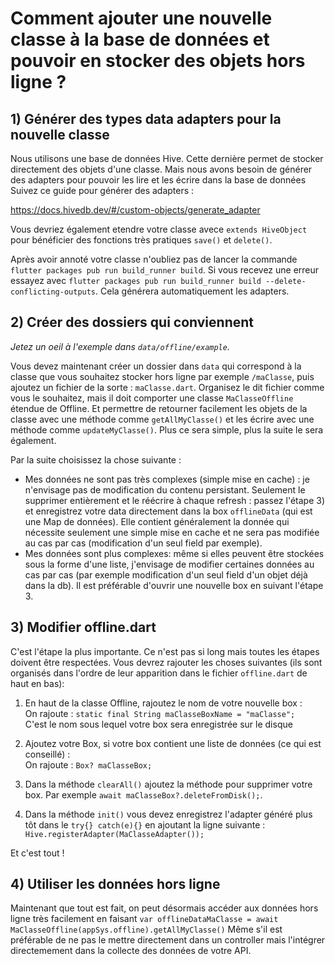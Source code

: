 # Comment ajouter une nouvelle classe à la base de données et pouvoir en stocker des objets hors ligne ?

## 1) Générer des types data adapters pour la nouvelle classe
Nous utilisons une base de données Hive. Cette dernière permet de stocker directement des objets d'une classe. Mais nous avons besoin de générer des adapters pour pouvoir les lire et les écrire dans la base de données
Suivez ce guide pour générer des adapters : 

https://docs.hivedb.dev/#/custom-objects/generate_adapter

Vous devriez également etendre votre classe avece `extends HiveObject` pour bénéficier des fonctions très pratiques `save()` et `delete()`.

Après avoir annoté votre classe n'oubliez pas de lancer la commande `flutter packages pub run build_runner build`. Si vous recevez une erreur
essayez avec `flutter packages pub run build_runner build --delete-conflicting-outputs`. 
Cela générera automatiquement les adapters.

## 2) Créer des dossiers qui conviennent
*Jetez un oeil à l'exemple dans `data/offline/example`.*

Vous devez maintenant créer un dossier dans `data` qui correspond à la classe que vous souhaitez stocker hors ligne par exemple `/maClasse`, puis ajoutez un fichier de la sorte : `maClasse.dart`. Organisez le dit fichier comme vous le souhaitez, mais il doit comporter une classe 
`MaClasseOffline` étendue de Offline. Et permettre de retourner facilement les objets de la classe avec une méthode comme `getAllMyClasse()` et les écrire avec une méthode comme `updateMyClasse()`. Plus ce sera simple, plus la suite le sera également. 

Par la suite choisissez la chose suivante :
- Mes données ne sont pas très complexes (simple mise en cache) : je n'envisage pas de modification du contenu persistant. Seulement le supprimer entièrement et le réécrire à chaque refresh : passez l'étape 3) et enregistrez votre data directement dans la box `offlineData` (qui est une Map de données). Elle contient généralement la donnée qui nécessite seulement une simple mise en cache et ne sera pas modifiée au cas par cas (modification d'un seul field par exemple).
- Mes données sont plus complexes: même si elles peuvent être stockées sous la forme d'une liste, j'envisage de modifier certaines données au cas par cas (par exemple modification d'un seul field d'un objet déjà dans la db). Il est préférable d'ouvrir une nouvelle box en suivant l'étape 3.

## 3) Modifier offline.dart

C'est l'étape la plus importante. Ce n'est pas si long mais toutes les étapes doivent être respectées. Vous devrez rajouter les choses suivantes (ils sont organisés dans l'ordre de leur apparition dans le fichier `offline.dart` de haut en bas): 

1) En haut de la classe Offline, rajoutez le nom de votre nouvelle box :
<br/>On rajoute : `static final String maClasseBoxName = "maClasse";`
<br/>C'est le nom sous lequel votre box sera enregistrée sur le disque
   
2) Ajoutez votre Box, si votre box contient une liste de données (ce qui est conseillé) :
<br/>On rajoute : `Box? maClasseBox;`
   
3) Dans la méthode `clearAll()` ajoutez la méthode pour supprimer votre box. Par exemple `await maClasseBox?.deleteFromDisk();`. 
   
4) Dans la méthode `init()` vous devez enregistrez l'adapter généré plus tôt dans le `try{} catch(e){}` en ajoutant la ligne suivante :
`Hive.registerAdapter(MaClasseAdapter());` 

Et c'est tout !
## 4) Utiliser les données hors ligne

Maintenant que tout est fait, on peut désormais accéder aux données hors ligne très facilement en faisant
`var offlineDataMaClasse = await MaClasseOffline(appSys.offline).getAllMyClasse()`
Même s'il est préférable de ne pas le mettre directement dans un controller mais l'intégrer directemement dans la collecte des données de votre API.





